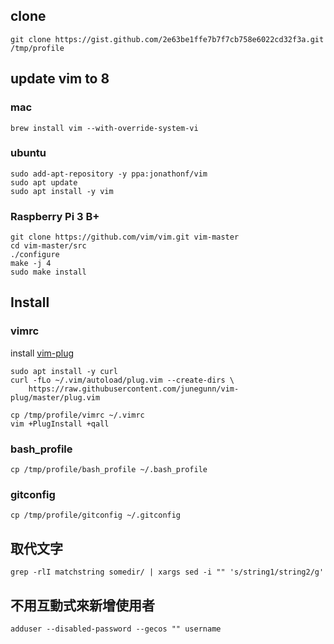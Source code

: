 
## clone

```shell
git clone https://gist.github.com/2e63be1ffe7b7f7cb758e6022cd32f3a.git /tmp/profile
```
## update vim to 8

### mac

```shell
brew install vim --with-override-system-vi
```

### ubuntu

```shell
sudo add-apt-repository -y ppa:jonathonf/vim
sudo apt update
sudo apt install -y vim
```

### Raspberry Pi 3 B+

```shell
git clone https://github.com/vim/vim.git vim-master
cd vim-master/src
./configure
make -j 4
sudo make install
```

## Install

### vimrc

install [vim-plug](https://github.com/junegunn/vim-plug)

```shell
sudo apt install -y curl
curl -fLo ~/.vim/autoload/plug.vim --create-dirs \
    https://raw.githubusercontent.com/junegunn/vim-plug/master/plug.vim
```

```shell
cp /tmp/profile/vimrc ~/.vimrc
vim +PlugInstall +qall
```

### bash_profile

```shell
cp /tmp/profile/bash_profile ~/.bash_profile
```

### gitconfig

```shell
cp /tmp/profile/gitconfig ~/.gitconfig
```

## 取代文字
```shell
grep -rlI matchstring somedir/ | xargs sed -i "" 's/string1/string2/g'
```

## 不用互動式來新增使用者
```shell
adduser --disabled-password --gecos "" username
```

